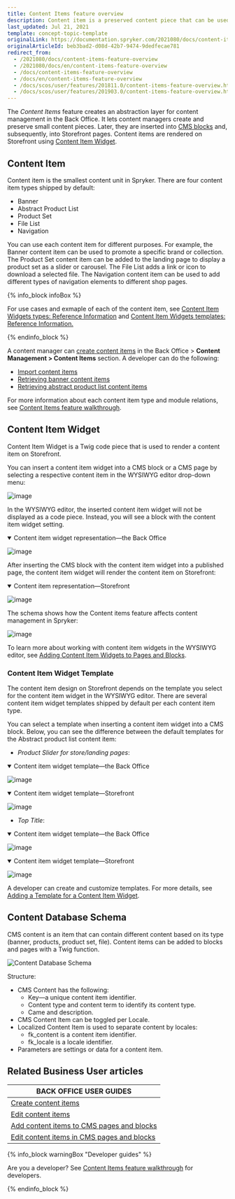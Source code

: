 ```yaml
---
title: Content Items feature overview
description: Content item is a preserved content piece that can be used in multiple pages.
last_updated: Jul 21, 2021
template: concept-topic-template
originalLink: https://documentation.spryker.com/2021080/docs/content-items-feature-overview
originalArticleId: beb3bad2-d08d-42b7-9474-9dedfecae781
redirect_from:
  - /2021080/docs/content-items-feature-overview
  - /2021080/docs/en/content-items-feature-overview
  - /docs/content-items-feature-overview
  - /docs/en/content-items-feature-overview
  - /docs/scos/user/features/201811.0/content-items-feature-overview.html
  - /docs/scos/user/features/201903.0/content-items-feature-overview.html
---
```


The *Content Items* feature creates an abstraction layer for content management in the Back Office. It lets content managers create and preserve small content pieces. Later, they are inserted into [CMS blocks](/docs/scos/user/features/{{page.version}}/cms-feature-overview/cms-blocks-overview.html) and, subsequently, into Storefront pages. Content items are rendered on Storefront using [Content Item Widget](#content-item-widget).

## Content Item
Content item is the smallest content unit in Spryker. There are four content item types shipped by default:
* Banner
* Abstract Product List
* Product Set
* File List
* Navigation

You can use each content item for different purposes. For example, the Banner content item can be used to promote a specific brand or collection. The Product Set content item can be added to the landing page to display a product set as a slider or carousel. The File List adds a link or icon to download a selected file. The Navigation content item can be used to add different types of navigation elements to different shop pages.

{% info_block infoBox %}

For use cases and exmaple of each of the content item, see [Content Item Widgets types: Reference Information](/docs/scos/user/back-office-user-guides/{{page.version}}/content/content-items/references/reference-information-content-item-widgets-types.html) and [Content Item Widgets templates: Reference Information.](/docs/scos/user/back-office-user-guides/{{page.version}}/content/content-items/references/reference-information-content-item-widgets-templates.html)

{% endinfo_block %}

A content manager can [create content items](/docs/scos/user/back-office-user-guides/{{page.version}}/content/content-items/creating-content-items.html) in the Back Office&nbsp;<span aria-label="and then">></span> **Content Management&nbsp;<span aria-label="and then">></span> Content Items** section.
A developer can do the following:
* [Import content items](/docs/scos/dev/data-import/{{page.version}}/data-importers-overview-and-implementation.html)
* [Retrieving banner content items](/docs/scos/dev/glue-api-guides/{{page.version}}/retrieving-content-items/retrieving-banner-content-items.html)
* [Retrieving abstract product list content items](/docs/scos/dev/glue-api-guides/{{page.version}}/retrieving-content-items/retrieving-abstract-product-list-content-items.html)

For more information about each content item type and module relations, see [Content Items feature walkthrough](/docs/scos/dev/feature-walkthroughs/{{page.version}}/content-items-feature-walkthrough/content-items-feature-walkthrough.html).

## Content Item Widget

Content Item Widget is a Twig code piece that is used to render a content item on Storefront.

You can insert a content item widget into a CMS block or a CMS page by selecting a respective content item in the WYSIWYG editor drop-down menu:

![image](https://spryker.s3.eu-central-1.amazonaws.com/docs/Features/CMS/Content+Items/Content+Items+Feature+Overview/insert-content-item-widget.png)

In the WYSIWYG editor, the inserted content item widget will not be displayed as a code piece. Instead, you will see a block with the content item widget setting.

<details open>
    <summary markdown='span'>Content item widget representation—the Back Office</summary>

![image](https://spryker.s3.eu-central-1.amazonaws.com/docs/Features/CMS/Content+Items/Content+Items+Feature+Overview/content-item-widget-the-back-office.png)

</details>

After inserting the CMS block with the content item widget into a published page, the content item widget will render the content item on Storefront:

<details open>
    <summary markdown='span'>Content item representation—Storefront</summary>

![image](https://spryker.s3.eu-central-1.amazonaws.com/docs/Features/CMS/Content+Items/Content+Items+Feature+Overview/content-item-storefront.png)

</details>


The schema shows how the Content items feature affects content management in Spryker:

![image](https://confluence-connect.gliffy.net/embed/image/b2c37d9d-5350-4535-b437-677bffeb18da.png?utm_medium=live&utm_source=custom)

To learn more about working with content item widgets in the WYSIWYG editor, see [Adding Content Item Widgets to Pages and Blocks](/docs/scos/user/back-office-user-guides/{{page.version}}/content/content-items/adding-content-items-to-cms-pages-and-blocks.html).

### Content Item Widget Template

The content item design on Storefront depends on the template you select for the content item widget in the WYSIWYG editor. There are several content item widget templates shipped by default per each content item type.

You can select a template when inserting a content item widget into a CMS block. Below, you can see the difference between the default templates for the Abstract product list content item:
* *Product Slider for store/landing pages*:

<details open><summary markdown='span'>Content item widget template—the Back Office</summary>

![image]( https://spryker.s3.eu-central-1.amazonaws.com/docs/Features/CMS/Content+Items/Content+Items+Feature+Overview/product-slider-content-item-widget-template-the-back-office.png )

</details>

<details open><summary markdown='span'>Content item widget template—Storefront</summary>

![image]( https://spryker.s3.eu-central-1.amazonaws.com/docs/Features/CMS/Content+Items/Content+Items+Feature+Overview/product-slider-content-item-widget-template-storefront.png )

</details>

* *Top Title*:

<details open>
    <summary markdown='span'>Content item widget template—the Back Office</summary>

![image]( https://spryker.s3.eu-central-1.amazonaws.com/docs/Features/CMS/Content+Items/Content+Items+Feature+Overview/top-title-content-item-widget-template-the-back-office.png )

</details>

<details open>
    <summary markdown='span'>Content item widget template—Storefront</summary>

![image]( https://spryker.s3.eu-central-1.amazonaws.com/docs/Features/CMS/Content+Items/Content+Items+Feature+Overview/top-title-content-item-widget-template-storefront.png )

</details>

A developer can create and customize templates. For more details, see [Adding a Template for a Content Item Widget](/docs/scos/dev/tutorials-and-howtos/howtos/feature-howtos/cms/howto-create-cms-templates.html#content-item-widget-template).

## Content Database Schema
CMS content is an item that can contain different content based on its type (banner, products, product set, file). Content items can be added to blocks and pages with a Twig function.

![Content Database Schema]( https://spryker.s3.eu-central-1.amazonaws.com/docs/Features/CMS/Content+Items/Content+Items+Feature+Overview/content-database-schema.png )


Structure:

* CMS Content has the following:
  - Key—a unique content item identifier.
  - Content type and content term to identify its content type.
  - Came and description.
* CMS Content Item can be toggled per Locale.
* Localized Content Item is used to separate content by locales:
  - fk_content is a content item identifier.
  - fk_locale is a locale identifier.
* Parameters are settings or data for a content item.

## Related Business User articles

|BACK OFFICE USER GUIDES|
|---|
|  [Create content items](/docs/scos/user/back-office-user-guides/{{page.version}}/content/content-items/creating-content-items.html)  |
|  [Edit content items](/docs/scos/user/back-office-user-guides/{{page.version}}/content/content-items/editing-content-items.html)  |
|  [Add content items to CMS pages and blocks](/docs/scos/user/back-office-user-guides/{{page.version}}/content/content-items/adding-content-items-to-cms-pages-and-blocks.html)  |
|  [Edit content items in CMS pages and blocks](/docs/scos/user/back-office-user-guides/{{page.version}}/content/content-items/editing-content-items-in-cms-pages-and-blocks.html)   |

{% info_block warningBox "Developer guides" %}

Are you a developer? See [Content Items feature walkthrough](/docs/scos/dev/feature-walkthroughs/{{page.version}}/content-items-feature-walkthrough/content-items-feature-walkthrough.html) for developers.

{% endinfo_block %}

